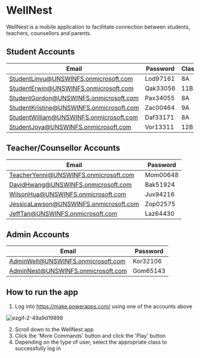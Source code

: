 # WellNest
WellNest is a mobile application to facillitate connection between students, teachers, counsellors and parents. 

## Student Accounts
| Email | Password | Class |
| --- | --- | --- |
| StudentLinyu@UNSWINFS.onmicrosoft.com | Lod97161 | 8A |
| StudentErwin@UNSWINFS.onmicrosoft.com | Qak33056 | 11B | 
| StudentGordon@UNSWINFS.onmicrosoft.com | Pax34055 |  8A |
| StudentKristine@UNSWINFS.onmicrosoft.com | Zac00464 | 9A |
| StudentWilliam@UNSWINFS.onmicrosoft.com | Daf33171 | 8A |
| StudentJoya@UNSWINFS.onmicrosoft.com | Vor13311 | 12B |

## Teacher/Counsellor Accounts
| Email | Password |
| --- | --- |
| TeacherYenni@UNSWINFS.onmicrosoft.com | Mom00648 | 7A | 
| DavidHwang@UNSWINFS.onmicrosoft.com | Bak51924 | 8A |
| WilsonHua@UNSWINFS.onmicrosoft.com | Jux94216 | 9A |
| JessicaLawson@UNSWINFS.onmicrosoft.com | Zop02575 | 11B |
| JeffTan@UNSWINFS.onmicrosoft.com | Laz64430 | 12B |

## Admin Accounts
| Email | Password |
| --- | --- |
| AdminWell@UNSWINFS.onmicrosoft.com | Kor32106 |
| AdminNest@UNSWINFS.onmicrosoft.com | Gom65143 |

## How to run the app 

1. Log into https://make.powerapps.com/ using one of the accounts above 

![ezgif-2-49a9d19898](https://user-images.githubusercontent.com/71417329/163995514-8c28110f-5805-40a6-8cb7-b020e9a2b70f.gif)

2. Scroll down to the WellNest app
3. Click the 'More Commands' button and click the 'Play' button 
4. Depending on the type of user, select the appropriate class to successfully log in 
